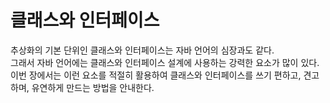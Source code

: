 <h1>클래스와 인터페이스</h1>

추상화의 기본 단위인 클래스와 인터페이스는 자바 언어의 심장과도 같다. <br>
그래서 자바 언어에는 클래스와 인터페이스 설계에 사용하는 강력한 요소가 많이 있다. <br>
이번 장에서는 이런 요소를 적절히 활용하여 클래스와 인터페이스를 쓰기 편하고, 견고하며, 유연하게 만드는 방법을 안내한다. <br>
